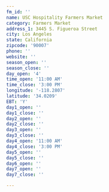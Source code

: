 ```yaml
---
fm_id: ''
name: USC Hospitality Farmers Market
category: Farmers Market
address_1: 3445 S. Figueroa Street
city: Los Angeles
state: California
zipcode: '90007'
phone: ''
website: ''
season_open: ''
season_close: ''
day_open: '4'
time_open: '11:00 AM'
time_close: '3:00 PM'
longitude: '-118.2807'
latitude: '34.0209'
EBT: 'Y'
day1_open: ''
day1_close: ''
day2_open: ''
day2_close: ''
day3_open: ''
day3_close: ''
day4_open: '11:00 AM'
day4_close: '3:00 PM'
day5_open: ''
day5_close: ''
day6_open: ''
day7_open: ''
day7_close: ''

---
```

